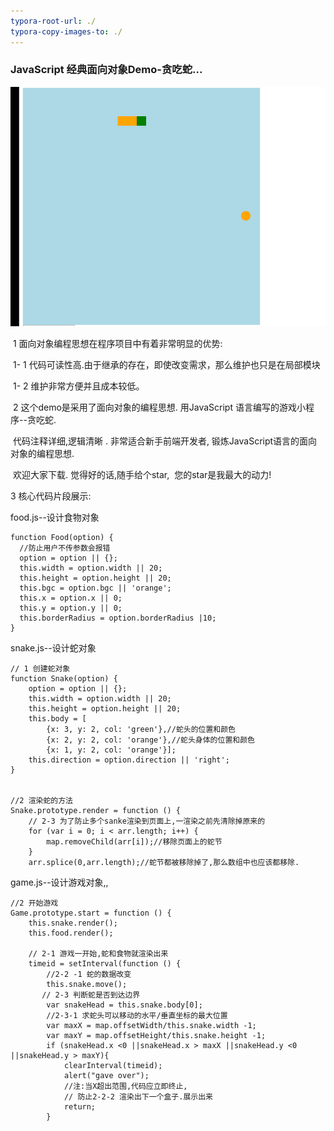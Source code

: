 ```yaml
---
typora-root-url: ./
typora-copy-images-to: ./
---
```


### **JavaScript 经典面向对象Demo-贪吃蛇**...

![snake](/snake.gif)

​    1 面向对象编程思想在程序项目中有着非常明显的优势:

​     1- 1 代码可读性高.由于继承的存在，即使改变需求，那么维护也只是在局部模块

​     1- 2 维护非常方便并且成本较低。

​     2 这个demo是采用了面向对象的编程思想. 用JavaScript 语言编写的游戏小程序--贪吃蛇.

​       代码注释详细,逻辑清晰 . 非常适合新手前端开发者, 锻炼JavaScript语言的面向对象的编程思想.  

​      欢迎大家下载. 觉得好的话,随手给个star,  您的star是我最大的动力! 

  

3 核心代码片段展示:

 food.js--设计食物对象

```
function Food(option) {
  //防止用户不传参数会报错
  option = option || {};
  this.width = option.width || 20;
  this.height = option.height || 20;
  this.bgc = option.bgc || 'orange';
  this.x = option.x || 0;
  this.y = option.y || 0;
  this.borderRadius = option.borderRadius |10;
}
```



snake.js--设计蛇对象

```
// 1 创建蛇对象
function Snake(option) {
    option = option || {};
    this.width = option.width || 20;
    this.height = option.height || 20;
    this.body = [
        {x: 3, y: 2, col: 'green'},//蛇头的位置和颜色
        {x: 2, y: 2, col: 'orange'},//蛇头身体的位置和颜色
        {x: 1, y: 2, col: 'orange'}];
    this.direction = option.direction || 'right';
}


//2 渲染蛇的方法
Snake.prototype.render = function () {
    // 2-3 为了防止多个sanke渲染到页面上,一渲染之前先清除掉原来的
    for (var i = 0; i < arr.length; i++) {
        map.removeChild(arr[i]);//移除页面上的蛇节
    }
    arr.splice(0,arr.length);//蛇节都被移除掉了,那么数组中也应该都移除.
```





  game.js--设计游戏对象,,

```
//2 开始游戏
Game.prototype.start = function () {
    this.snake.render();
    this.food.render();

    // 2-1 游戏一开始,蛇和食物就渲染出来
    timeid = setInterval(function () {
        //2-2 -1 蛇的数据改变
        this.snake.move();
       // 2-3 判断蛇是否到达边界
        var snakeHead = this.snake.body[0];
        //2-3-1 求蛇头可以移动的水平/垂直坐标的最大位置
        var maxX = map.offsetWidth/this.snake.width -1;
        var maxY = map.offsetHeight/this.snake.height -1;
        if (snakeHead.x <0 ||snakeHead.x > maxX ||snakeHead.y <0 ||snakeHead.y > maxY){
            clearInterval(timeid);
            alert("gave over");
            //注:当X超出范围,代码应立即终止,
            // 防止2-2-2 渲染出下一个盒子.展示出来
            return;
        }
```